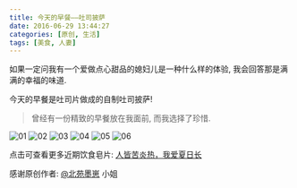 ```yaml
---
title: 今天的早餐——吐司披萨
date: 2016-06-29 13:44:27
categories: [原创, 生活]
tags: [美食, 人妻]
---
```

如果一定问我有一个爱做点心甜品的媳妇儿是一种什么样的体验, 我会回答那是满满的幸福的味道.

今天的早餐是吐司片做成的自制吐司披萨!

<!--more-->

> 曾经有一份精致的早餐放在我面前, 而我选择了珍惜.

![01](//ww3.sinaimg.cn/mw690/910ff108gw1f5bshaacpej21jk1jk12n.jpg)
![02](//ww2.sinaimg.cn/mw690/910ff108gw1f5bshcq9kkj21jk1jk7d4.jpg)
![03](//ww2.sinaimg.cn/mw690/910ff108gw1f5bshc0vhpj21jk1jkwpa.jpg)
![04](//ww2.sinaimg.cn/mw690/910ff108gw1f5bsheb37kj21jk1jkdph.jpg)
![05](//ww2.sinaimg.cn/mw690/910ff108gw1f5bshez02ej21jk1jk7d4.jpg)
![06](//ww2.sinaimg.cn/mw690/910ff108gw1f5bshfxunkj21jk1jk13j.jpg)

点击可查看更多近期饮食皂片: [人皆苦炎热，我爱夏日长](//mp.weixin.qq.com/s?__biz=MzA5Nzk2MjUyMQ==&mid=2651748061&idx=1&sn=03ab69c88dbeebd0e1efb5c4606159dd)

感谢原创作者: [@北苑墨崽](//weibo.com/manoir) 小姐
